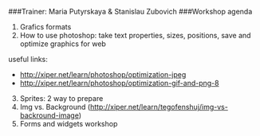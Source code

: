 ###Trainer:  Maria Putyrskaya & Stanislau Zubovich
###Workshop agenda

1. Grafics formats
2. How to use photoshop: take text properties, sizes, positions, save and optimize graphics for web
  
  useful links:
  * http://xiper.net/learn/photoshop/optimization-jpeg
  * http://xiper.net/learn/photoshop/optimization-gif-and-png-8

3. Sprites: 2 way to prepare
4. Img vs. Background (http://xiper.net/learn/tegofenshuj/img-vs-backround-image)
5. Forms and widgets workshop